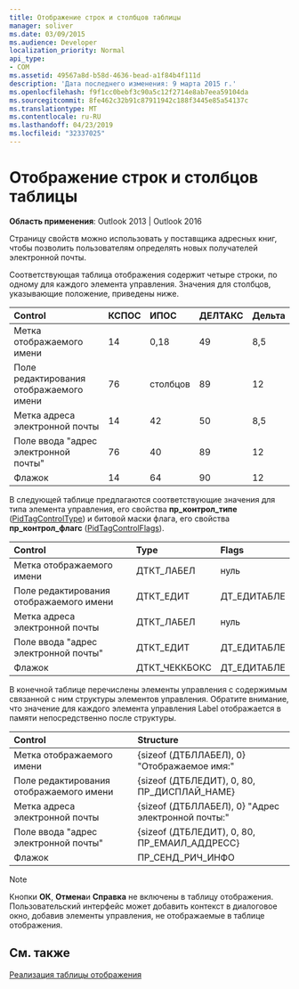 ```yaml
---
title: Отображение строк и столбцов таблицы
manager: soliver
ms.date: 03/09/2015
ms.audience: Developer
localization_priority: Normal
api_type:
- COM
ms.assetid: 49567a8d-b58d-4636-bead-a1f84b4f111d
description: 'Дата последнего изменения: 9 марта 2015 г.'
ms.openlocfilehash: f9f1cc0bebf3c90a5c12f2714e8ab7eea59104da
ms.sourcegitcommit: 8fe462c32b91c87911942c188f3445e85a54137c
ms.translationtype: MT
ms.contentlocale: ru-RU
ms.lasthandoff: 04/23/2019
ms.locfileid: "32337025"
---
```

# <a name="displaying-table-rows-and-columns"></a>Отображение строк и столбцов таблицы

  
  
**Область применения**: Outlook 2013 | Outlook 2016 
  
 Страницу свойств можно использовать у поставщика адресных книг, чтобы позволить пользователям определять новых получателей электронной почты. 
  
Соответствующая таблица отображения содержит четыре строки, по одному для каждого элемента управления. Значения для столбцов, указывающие положение, приведены ниже.
  
|**Control**|**КСПОС**|**ИПОС**|**ДЕЛТАКС**|**Дельта**|
|:-----|:-----|:-----|:-----|:-----|
|Метка отображаемого имени  <br/> |14  <br/> |0,18  <br/> |49  <br/> |8,5  <br/> |
|Поле редактирования отображаемого имени  <br/> |76  <br/> |столбцов  <br/> |89  <br/> |12  <br/> |
|Метка адреса электронной почты  <br/> |14  <br/> |42  <br/> |50  <br/> |8,5  <br/> |
|Поле ввода "адрес электронной почты"  <br/> |76  <br/> |40  <br/> |89  <br/> |12  <br/> |
|Флажок  <br/> |14  <br/> |64  <br/> |90  <br/> |12  <br/> |
   
В следующей таблице предлагаются соответствующие значения для типа элемента управления, его свойства **пр_контрол_типе** ([PidTagControlType](pidtagcontroltype-canonical-property.md)) и битовой маски флага, его свойства **пр_контрол_флагс** ([PidTagControlFlags](pidtagcontrolflags-canonical-property.md)).
  
|**Control**|**Type**|**Flags**|
|:-----|:-----|:-----|
|Метка отображаемого имени  <br/> |ДТКТ_ЛАБЕЛ  <br/> |нуль  <br/> |
|Поле редактирования отображаемого имени  <br/> |ДТКТ_ЕДИТ  <br/> |ДТ_ЕДИТАБЛЕ | ДТ_РЕКУИРЕД  <br/> |
|Метка адреса электронной почты  <br/> |ДТКТ_ЛАБЕЛ  <br/> |нуль  <br/> |
|Поле ввода "адрес электронной почты"  <br/> |ДТКТ_ЕДИТ  <br/> |ДТ_ЕДИТАБЛЕ | ДТ_РЕКУИРЕД  <br/> |
|Флажок  <br/> |ДТКТ_ЧЕККБОКС  <br/> |ДТ_ЕДИТАБЛЕ  <br/> |
   
В конечной таблице перечислены элементы управления с содержимым связанной с ним структуры элементов управления. Обратите внимание, что значение для каждого элемента управления Label отображается в памяти непосредственно после структуры.
  
|**Control**|**Structure**|
|:-----|:-----|
|Метка отображаемого имени  <br/> |{sizeof (ДТБЛЛАБЕЛ), 0} "Отображаемое имя:"  <br/> |
|Поле редактирования отображаемого имени  <br/> |{sizeof (ДТБЛЕДИТ), 0, 80, ПР_ДИСПЛАЙ_НАМЕ}  <br/> |
|Метка адреса электронной почты  <br/> |{sizeof (ДТБЛЛАБЕЛ), 0} "Адрес электронной почты:"  <br/> |
|Поле ввода "адрес электронной почты"  <br/> |{sizeof (ДТБЛЕДИТ), 0, 80, ПР_ЕМАИЛ_АДДРЕСС}  <br/> |
|Флажок  <br/> |ПР_СЕНД_РИЧ_ИНФО  <br/> |
   
> [!NOTE]
> Кнопки **ОК**, **Отмена**и **Справка** не включены в таблицу отображения. Пользовательский интерфейс может добавить контекст в диалоговое окно, добавив элементы управления, не отображаемые в таблице отображения. 
  
## <a name="see-also"></a>См. также



[Реализация таблицы отображения](display-table-implementation.md)

